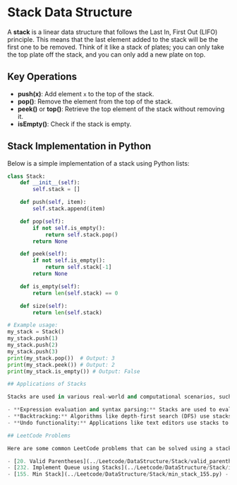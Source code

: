 # Stack Data Structure

A **stack** is a linear data structure that follows the Last In, First Out (LIFO) principle. This means that the last element added to the stack will be the first one to be removed. Think of it like a stack of plates; you can only take the top plate off the stack, and you can only add a new plate on top.

## Key Operations

- **push(x)**: Add element `x` to the top of the stack.
- **pop()**: Remove the element from the top of the stack.
- **peek()** or **top()**: Retrieve the top element of the stack without removing it.
- **isEmpty()**: Check if the stack is empty.

## Stack Implementation in Python

Below is a simple implementation of a stack using Python lists:

```python
class Stack:
    def __init__(self):
        self.stack = []

    def push(self, item):
        self.stack.append(item)

    def pop(self):
        if not self.is_empty():
            return self.stack.pop()
        return None

    def peek(self):
        if not self.is_empty():
            return self.stack[-1]
        return None

    def is_empty(self):
        return len(self.stack) == 0

    def size(self):
        return len(self.stack)

# Example usage:
my_stack = Stack()
my_stack.push(1)
my_stack.push(2)
my_stack.push(3)
print(my_stack.pop())  # Output: 3
print(my_stack.peek()) # Output: 2
print(my_stack.is_empty()) # Output: False

## Applications of Stacks

Stacks are used in various real-world and computational scenarios, such as:

- **Expression evaluation and syntax parsing:** Stacks are used to evaluate expressions like infix, postfix, and prefix.
- **Backtracking:** Algorithms like depth-first search (DFS) use stacks to remember the path they have taken.
- **Undo functionality:** Applications like text editors use stacks to keep track of changes, allowing users to undo operations.

## LeetCode Problems

Here are some common LeetCode problems that can be solved using a stack:

- [20. Valid Parentheses](../Leetcode/DataStructure/Stack/valid_parentheses_20.py) - Easy
- [232. Implement Queue using Stacks](../Leetcode/DataStructure/Stack/implement_queue_using_stacks_232.py) - Easy
- [155. Min Stack](../Leetcode/DataStructure/Stack/min_stack_155.py) - Easy

